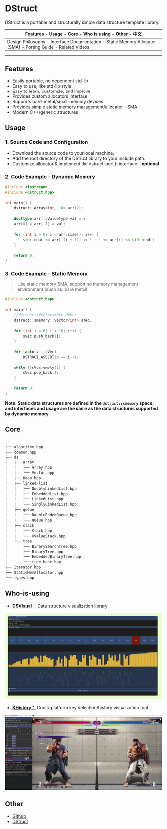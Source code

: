 # DStruct

DStruct is a portable and structurally simple data structure template library.

| [Features](#Features) - [Usage](#Usage) - [Core](#Core) - [Who is using](#Who-is-using) - [Other](#Other) - [中文](README.md) |
| ------------------------------------------------------------ |
| Design Philosophy - Interface Documentation - Static Memory Allocator (SMA) - Porting Guide - Related Videos |

---

## Features

- Easily portable, no dependent std-lib
- Easy to use, like std-lib style
- Easy to learn, customize, and improve
- Provides custom allocators interface
- Supports bare-metal/small-memory devices
- Provides simple static memory management/allocator - SMA
- Modern C++/generic structures


## Usage

### 1. Source Code and Configuration

- Download the source code to your local machine.
- Add the root directory of the DStruct library to your include path.
- Customize allocator & implement the dstruct-port.h interface - **optional**

### 2. Code Example - Dynamic Memory

```cpp
#include <iostream>
#include <dstruct.hpp>

int main() {
    dstruct::Array<int, 10> arr(2);

    decltype(arr)::ValueType val = 6;
    arr[0] = arr[-1] = val;

    for (int i = 0; i < arr.size(); i++) {
        std::cout << arr[-(i + 1)] << " : " << arr[i] << std::endl;
    }

    return 0;
}
```

### 3. Code Example - Static Memory

> Use static memory SMA, support no memory management environment (such as: bare metal)

```cpp
#include <dstruct.hpp>

int main() {
    //dstruct::Vector<int> dVec;
    dstruct::smemory::Vector<int> sVec;

    for (int i = 0; i < 10; i++) {
        sVec.push_back(i);
    }

    for (auto v : sVec)
        DSTRUCT_ASSERT(v == i++);

    while (!sVec.empty()) {
        sVec.pop_back();
    }

    return 0;
}
```

**Note: Static data structures are defined in the `dstruct::smemory` space, and interfaces and usage are the same as the data structures supported by dynamic memory**


## Core

```cpp
.
├── algorithm.hpp
├── common.hpp
├── ds
│   ├── array
│   │   ├── Array.hpp
│   │   └── Vector.hpp
│   ├── Heap.hpp
│   ├── linked-list
│   │   ├── DoublyLinkedList.hpp
│   │   ├── EmbeddedList.hpp
│   │   ├── LinkedList.hpp
│   │   └── SinglyLinkedList.hpp
│   ├── queue
│   │   ├── DoubleEndedQueue.hpp
│   │   └── Queue.hpp
│   ├── stack
│   │   ├── Stack.hpp
│   │   └── XValueStack.hpp
│   └── tree
│       ├── BinarySearchTree.hpp
│       ├── BinaryTree.hpp
│       ├── EmbeddedBinaryTree.hpp
│       └── tree-base.hpp
├── Iterator.hpp
├── StaticMemAllocator.hpp
└── types.hpp
```


## Who-is-using

- [**DSVisual**：](https://github.com/Sunrisepeak/DSVisual) Data structure visualization library

![](https://github.com/Sunrisepeak/DSVisual/blob/main/docs/imgs/dsvisual_effect.readme.png)

- [**KHistory**：](https://github.com/Sunrisepeak/KHistory) Cross-platform key detection/history visualization tool

![](https://github.com/Sunrisepeak/KHistory/blob/main/docs/imgs/khistory-gamepad.demo.gif)


## Other

  - [Github](https://github.com/Sunrisepeak)
  - [DStruct](https://github.com/Sunrisepeak/DStruct)